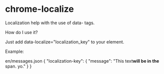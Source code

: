 chrome-localize
===============

Localization help with the use of data- tags.


How do I use it?
<script src="localize.js"></script>
Just add data-localize="localization_key" to your element.


Example: <span data-localize="localization_key"></span>


en/messages.json
{
	"localization-key": {
		"message": "This text<strong>will be in the</strong> span. yo."
	}
}